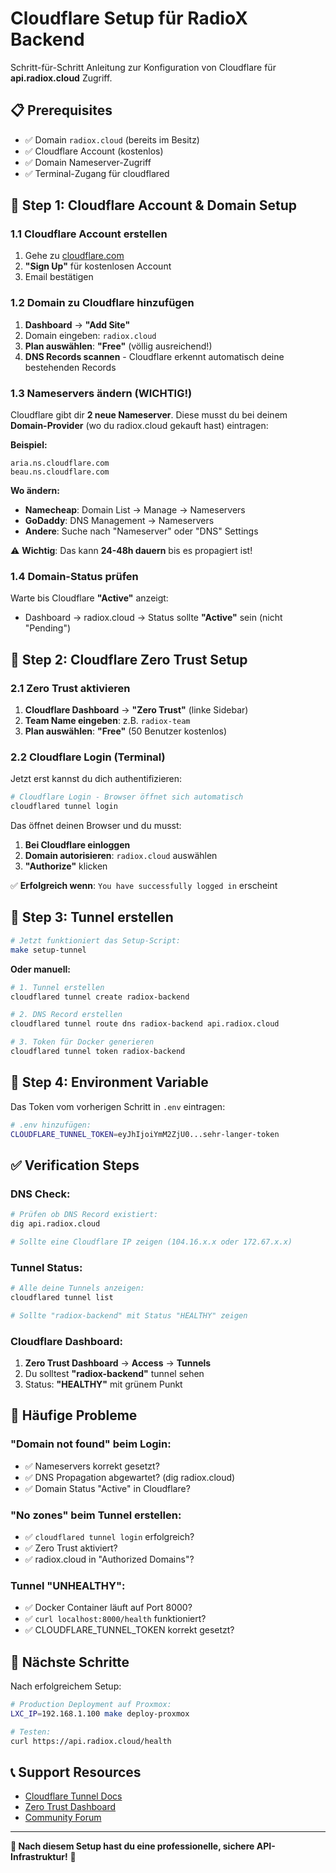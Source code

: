 # Cloudflare Setup für RadioX Backend

Schritt-für-Schritt Anleitung zur Konfiguration von Cloudflare für **api.radiox.cloud** Zugriff.

## 📋 **Prerequisites**

- ✅ Domain `radiox.cloud` (bereits im Besitz)
- ✅ Cloudflare Account (kostenlos)
- ✅ Domain Nameserver-Zugriff
- ✅ Terminal-Zugang für cloudflared

## 🚀 **Step 1: Cloudflare Account & Domain Setup**

### 1.1 Cloudflare Account erstellen

1. Gehe zu [cloudflare.com](https://cloudflare.com) 
2. **"Sign Up"** für kostenlosen Account
3. Email bestätigen

### 1.2 Domain zu Cloudflare hinzufügen

1. **Dashboard** → **"Add Site"**
2. Domain eingeben: `radiox.cloud`
3. **Plan auswählen**: **"Free"** (völlig ausreichend!)
4. **DNS Records scannen** - Cloudflare erkennt automatisch deine bestehenden Records

### 1.3 Nameservers ändern (WICHTIG!)

Cloudflare gibt dir **2 neue Nameserver**. Diese musst du bei deinem **Domain-Provider** (wo du radiox.cloud gekauft hast) eintragen:

**Beispiel:**
```
aria.ns.cloudflare.com
beau.ns.cloudflare.com
```

**Wo ändern:**
- **Namecheap**: Domain List → Manage → Nameservers
- **GoDaddy**: DNS Management → Nameservers  
- **Andere**: Suche nach "Nameserver" oder "DNS" Settings

⚠️ **Wichtig**: Das kann **24-48h dauern** bis es propagiert ist!

### 1.4 Domain-Status prüfen

Warte bis Cloudflare **"Active"** anzeigt:
- Dashboard → radiox.cloud → Status sollte **"Active"** sein (nicht "Pending")

## 🚀 **Step 2: Cloudflare Zero Trust Setup**

### 2.1 Zero Trust aktivieren

1. **Cloudflare Dashboard** → **"Zero Trust"** (linke Sidebar)
2. **Team Name eingeben**: z.B. `radiox-team`
3. **Plan auswählen**: **"Free"** (50 Benutzer kostenlos)

### 2.2 Cloudflare Login (Terminal)

Jetzt erst kannst du dich authentifizieren:

```bash
# Cloudflare Login - Browser öffnet sich automatisch
cloudflared tunnel login
```

Das öffnet deinen Browser und du musst:
1. **Bei Cloudflare einloggen**
2. **Domain autorisieren**: `radiox.cloud` auswählen
3. **"Authorize"** klicken

✅ **Erfolgreich wenn**: `You have successfully logged in` erscheint

## 🚀 **Step 3: Tunnel erstellen**

```bash
# Jetzt funktioniert das Setup-Script:
make setup-tunnel
```

**Oder manuell:**

```bash
# 1. Tunnel erstellen
cloudflared tunnel create radiox-backend

# 2. DNS Record erstellen  
cloudflared tunnel route dns radiox-backend api.radiox.cloud

# 3. Token für Docker generieren
cloudflared tunnel token radiox-backend
```

## 🔧 **Step 4: Environment Variable**

Das Token vom vorherigen Schritt in `.env` eintragen:

```bash
# .env hinzufügen:
CLOUDFLARE_TUNNEL_TOKEN=eyJhIjoiYmM2ZjU0...sehr-langer-token
```

## ✅ **Verification Steps**

### DNS Check:
```bash
# Prüfen ob DNS Record existiert:
dig api.radiox.cloud

# Sollte eine Cloudflare IP zeigen (104.16.x.x oder 172.67.x.x)
```

### Tunnel Status:
```bash
# Alle deine Tunnels anzeigen:
cloudflared tunnel list

# Sollte "radiox-backend" mit Status "HEALTHY" zeigen
```

### Cloudflare Dashboard:
1. **Zero Trust Dashboard** → **Access** → **Tunnels**
2. Du solltest **"radiox-backend"** tunnel sehen
3. Status: **"HEALTHY"** mit grünem Punkt

## 🚨 **Häufige Probleme**

### "Domain not found" beim Login:
- ✅ Nameservers korrekt gesetzt?
- ✅ DNS Propagation abgewartet? (dig radiox.cloud)
- ✅ Domain Status "Active" in Cloudflare?

### "No zones" beim Tunnel erstellen:
- ✅ `cloudflared tunnel login` erfolgreich?
- ✅ Zero Trust aktiviert?
- ✅ radiox.cloud in "Authorized Domains"?

### Tunnel "UNHEALTHY":
- ✅ Docker Container läuft auf Port 8000?
- ✅ `curl localhost:8000/health` funktioniert?
- ✅ CLOUDFLARE_TUNNEL_TOKEN korrekt gesetzt?

## 🎯 **Nächste Schritte**

Nach erfolgreichem Setup:

```bash
# Production Deployment auf Proxmox:
LXC_IP=192.168.1.100 make deploy-proxmox

# Testen:
curl https://api.radiox.cloud/health
```

## 📞 **Support Resources**

- [Cloudflare Tunnel Docs](https://developers.cloudflare.com/cloudflare-one/connections/connect-apps/)
- [Zero Trust Dashboard](https://dash.teams.cloudflare.com/)
- [Community Forum](https://community.cloudflare.com/)

---

**🎉 Nach diesem Setup hast du eine professionelle, sichere API-Infrastruktur!** 🚀 